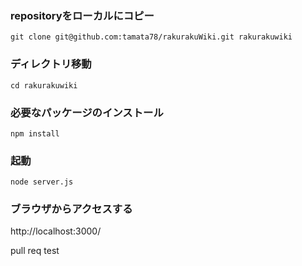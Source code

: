 ### repositoryをローカルにコピー
```
git clone git@github.com:tamata78/rakurakuWiki.git rakurakuwiki
```

### ディレクトリ移動
```
cd rakurakuwiki
```

### 必要なパッケージのインストール
```
npm install
```

### 起動
```
node server.js
```

### ブラウザからアクセスする
http://localhost:3000/

pull req test
